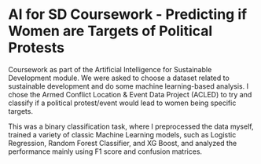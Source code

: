 # AI for SD Coursework - Predicting if Women are Targets of Political Protests

Coursework as part of the Artificial Intelligence for Sustainable Development module. We were asked to choose a dataset related to sustainable development and do some machine learning-based analysis. I chose the Armed Conflict Location & Event Data Project (ACLED) to try and classify if a political protest/event would lead to women being specific targets.

This was a binary classification task, where I preprocessed the data myself, trained a variety of classic Machine Learning models, such as Logistic Regression, Random Forest Classifier, and XG Boost, and analyzed the performance mainly using F1 score and confusion matrices.
